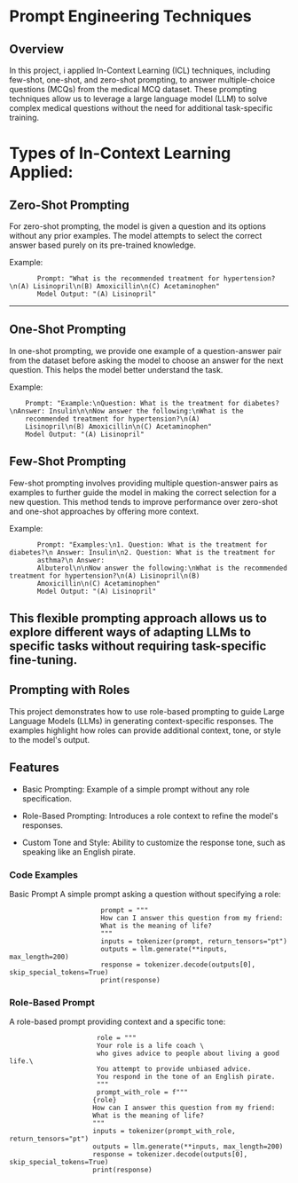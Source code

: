 # Prompt Engineering Techniques

## Overview
In this project, i applied In-Context Learning (ICL) techniques, including few-shot, one-shot, and zero-shot prompting,
to answer multiple-choice questions (MCQs) from the medical MCQ dataset.
These prompting techniques allow us to leverage a large language model (LLM) to solve complex medical questions without the need for additional task-specific training.

# Types of In-Context Learning Applied:
## Zero-Shot Prompting
For zero-shot prompting, the model is given a question and its options without any prior examples.
The model attempts to select the correct answer based purely on its pre-trained knowledge.

Example:

           Prompt: "What is the recommended treatment for hypertension?\n(A) Lisinopril\n(B) Amoxicillin\n(C) Acetaminophen"
           Model Output: "(A) Lisinopril"
-----------------------------
## One-Shot Prompting
In one-shot prompting, we provide one example of a question-answer pair from the dataset before asking the model to choose an answer for the next question. 
This helps the model better understand the task.

Example:

        Prompt: "Example:\nQuestion: What is the treatment for diabetes?\nAnswer: Insulin\n\nNow answer the following:\nWhat is the 
        recommended treatment for hypertension?\n(A)
        Lisinopril\n(B) Amoxicillin\n(C) Acetaminophen"
        Model Output: "(A) Lisinopril"


## Few-Shot Prompting
Few-shot prompting involves providing multiple question-answer pairs as examples to further guide the model in making the correct selection for a new question.
This method tends to improve performance over zero-shot and one-shot approaches by offering more context.

Example:

           Prompt: "Examples:\n1. Question: What is the treatment for diabetes?\n Answer: Insulin\n2. Question: What is the treatment for 
           asthma?\n Answer: 
           Albuterol\n\nNow answer the following:\nWhat is the recommended treatment for hypertension?\n(A) Lisinopril\n(B) 
           Amoxicillin\n(C) Acetaminophen"
           Model Output: "(A) Lisinopril"

This flexible prompting approach allows us to explore different ways of adapting LLMs to specific tasks without requiring task-specific fine-tuning.
--------------------------------------------
## Prompting with Roles

This project demonstrates how to use role-based prompting to guide Large Language Models (LLMs) in generating context-specific responses. The examples highlight how roles can provide additional context, tone, or style to the model's output.
## Features

- Basic Prompting: Example of a simple prompt without any role specification.

- Role-Based Prompting: Introduces a role context to refine the model's responses.

- Custom Tone and Style: Ability to customize the response tone, such as speaking like an English pirate.
### Code Examples

Basic Prompt
A simple prompt asking a question without specifying a role:

                           prompt = """
                           How can I answer this question from my friend:
                           What is the meaning of life?
                           """
                           inputs = tokenizer(prompt, return_tensors="pt")
                           outputs = llm.generate(**inputs, max_length=200)
                           response = tokenizer.decode(outputs[0], skip_special_tokens=True)
                           print(response)
### Role-Based Prompt
A role-based prompt providing context and a specific tone:

                          role = """
                          Your role is a life coach \
                          who gives advice to people about living a good life.\
                          You attempt to provide unbiased advice.
                          You respond in the tone of an English pirate.
                          """
                          prompt_with_role = f"""
                         {role}
                         How can I answer this question from my friend:
                         What is the meaning of life?
                         """
                         inputs = tokenizer(prompt_with_role, return_tensors="pt")
                         outputs = llm.generate(**inputs, max_length=200)
                         response = tokenizer.decode(outputs[0], skip_special_tokens=True)
                         print(response)
